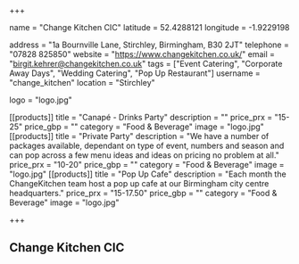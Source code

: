 +++

name = "Change Kitchen CIC"
latitude = 52.4288121
longitude = -1.9229198

address = "1a Bournville Lane, Stirchley, Birmingham, B30 2JT"
telephone = "07828 825850"
website = "https://www.changekitchen.co.uk/"
email = "birgit.kehrer@changekitchen.co.uk"
tags = ["Event Catering", "Corporate Away Days", "Wedding Catering", "Pop Up Restaurant"]
username = "change_kitchen"
location = "Stirchley"

logo = "logo.jpg"

[[products]]
  title = "Canapé - Drinks Party"
  description = ""
  price_prx = "15-25"
  price_gbp = ""
  category = "Food & Beverage"
  image = "logo.jpg"
[[products]]
  title = "Private Party"
  description = "We have a number of packages available, dependant on type of event, numbers and season and can pop across a few menu ideas and ideas on pricing no problem at all."
  price_prx = "10-20"
  price_gbp = ""
  category = "Food & Beverage"
  image = "logo.jpg"
[[products]]
  title = "Pop Up Cafe"
  description = "Each month the ChangeKitchen team host a pop up cafe at our Birmingham city centre headquarters."
  price_prx = "15-17.50"
  price_gbp = ""
  category = "Food & Beverage"
  image = "logo.jpg"  
  
+++

## Change Kitchen CIC
